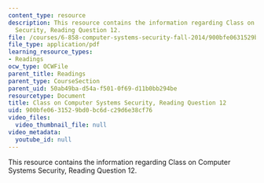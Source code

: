 ```yaml
---
content_type: resource
description: This resource contains the information regarding Class on Computer Systems
  Security, Reading Question 12.
file: /courses/6-858-computer-systems-security-fall-2014/900bfe0631529bd0bc6dc29d6e38cf76_MIT6_858F14_Reading12.pdf
file_type: application/pdf
learning_resource_types:
- Readings
ocw_type: OCWFile
parent_title: Readings
parent_type: CourseSection
parent_uid: 50ab49ba-d54a-f501-0f69-d11b0bb294be
resourcetype: Document
title: Class on Computer Systems Security, Reading Question 12
uid: 900bfe06-3152-9bd0-bc6d-c29d6e38cf76
video_files:
  video_thumbnail_file: null
video_metadata:
  youtube_id: null
---
```

This resource contains the information regarding Class on Computer Systems Security, Reading Question 12.


